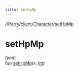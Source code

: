 ```yaml
---
title: setHpMp
---
```

//[Perry](../../../index.html)/[client](../index.html)/[Character](index.html)/[setHpMp](set-hp-mp.html)



# setHpMp



[jvm]\
fun [setHpMp](set-hp-mp.html)(x: [Int](https://kotlinlang.org/api/latest/jvm/stdlib/kotlin/-int/index.html))




